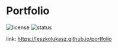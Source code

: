# Portfolio
![license](https://img.shields.io/badge/license-MIT-green)
![status](https://img.shields.io/badge/status-finished-green)

link: https://leszkolukasz.github.io/portfolio
